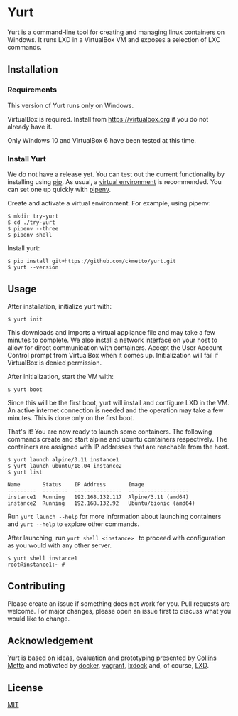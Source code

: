 # Yurt

Yurt is a command-line tool for creating and managing linux containers on Windows.
It runs LXD in a VirtualBox VM and exposes a selection of LXC commands.


## Installation
### Requirements
This version of Yurt runs only on Windows.

VirtualBox is required. Install from https://virtualbox.org if you do not already have it.

Only Windows 10 and VirtualBox 6 have been tested at this time.

### Install Yurt

We do not have a release yet. You can test out the current functionality by installing using [pip](https://pip.pypa.io/en/stable/). As usual, a [virtual environment](https://docs.python.org/3/library/venv.html) is recommended. You can set one up quickly with [pipenv](https://pypi.org/project/pipenv/).

Create and activate a virtual environment. For example, using pipenv:

```
$ mkdir try-yurt
$ cd ./try-yurt
$ pipenv --three
$ pipenv shell
```

Install yurt:
```
$ pip install git+https://github.com/ckmetto/yurt.git
$ yurt --version
```




## Usage
After installation, initialize yurt with:

```
$ yurt init
```
This downloads and imports a virtual appliance file and may take a few minutes to complete.
We also install a network interface on your host to allow for direct communication with containers. Accept the User Account Control prompt from VirtualBox when it comes up. Initialization will fail if VirtualBox is denied permission.


After initialization, start the VM with:

```
$ yurt boot
```

Since this will be the first boot, yurt will install and configure LXD in the VM. An active internet connection is needed and the operation may take a few minutes. This is done only on the first boot.

That's it! You are now ready to launch some containers. The following commands create and start alpine and ubuntu containers respectively. The containers are assigned with IP addresses that are reachable from the host.

```
$ yurt launch alpine/3.11 instance1
$ yurt launch ubuntu/18.04 instance2
$ yurt list

Name       Status    IP Address       Image
---------  --------  ---------------  -------------------
instance1  Running   192.168.132.117  Alpine/3.11 (amd64)
instance2  Running   192.168.132.92   Ubuntu/bionic (amd64)

```

Run `yurt launch --help` for more information about launching containers and `yurt --help` to explore other commands.

After launching, run `yurt shell <instance> ` to proceed with configuration as you would with any other server.

```
$ yurt shell instance1
root@instance1:~ #
```


## Contributing

Please create an issue if something does not work for you. Pull requests are welcome. For major changes, please open an issue first to discuss what you would like to change.

## Acknowledgement
Yurt is based on ideas, evaluation and prototyping presented by [Collins Metto](http://arks.princeton.edu/ark:/88435/dsp01v692t925s) and motivated by [docker](https://www.docker.com/), [vagrant](https://www.vagrantup.com/), [lxdock](https://github.com/lxdock/lxdock) and, of course, [LXD](https://linuxcontainers.org/lxd/introduction/).

## License
[MIT](https://choosealicense.com/licenses/mit/)
